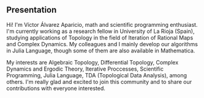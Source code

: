 ## Presentation

Hi! I'm Víctor Álvarez Aparicio, math and scientific programming enthusiast. I'm currently working as a research fellow in University of La Rioja (Spain), studying
applications of Topology in the field of Iteration of Rational Maps and Complex Dynamics. My colleagues and I mainly develop our algorithms in Julia Language, though
some of them are also available in Mathematica.

My interests are Algebraic Topology, Differential Topology, Complex Dynamics and Ergodic Theory, Iterative Proccesses, Scientific Programming, Julia Language, TDA (Topological 
Data Analysis), among others. I'm really glad and excited to join this community and to share our contributions with everyone interested.

<!---
valvarezapa/valvarezapa is a ✨ special ✨ repository because its `README.md` (this file) appears on your GitHub profile.
You can click the Preview link to take a look at your changes.
--->
